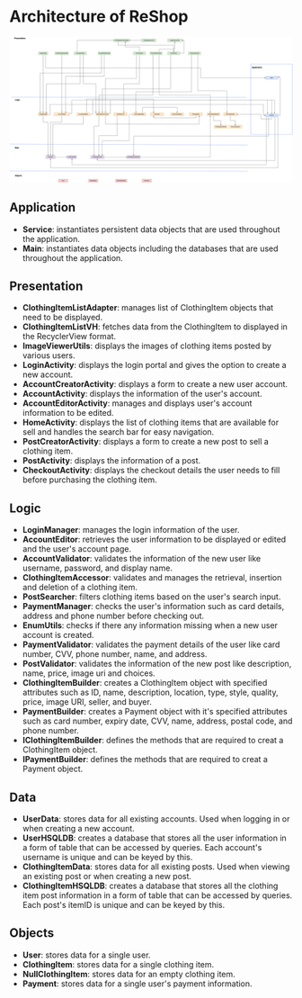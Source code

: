 # Architecture of ReShop

![A 3-tier architectural diagram](ReShopArchitecture.png)

## Application

- **Service**: instantiates persistent data objects that are used throughout the application.
- **Main**: instantiates data objects including the databases that are used throughout the application.

## Presentation

- **ClothingItemListAdapter**: manages list of ClothingItem objects that need to be displayed.
- **ClothingItemListVH**: fetches data from the ClothingItem to displayed in the RecyclerView format.
- **ImageViewerUtils**: displays the images of clothing items posted by various users.
- **LoginActivity**: displays the login portal and gives the option to create a new account.
- **AccountCreatorActivity**: displays a form to create a new user account.
- **AccountActivity**: displays the information of the user's account.
- **AccountEditorActivity**: manages and displays user's account information to be edited.
- **HomeActivity**: displays the list of clothing items that are available for sell and handles the search bar for easy navigation.
- **PostCreatorActivity**: displays a form to create a new post to sell a clothing item.
- **PostActivity**: displays the information of a post.
- **CheckoutActivity**: displays the checkout details the user needs to fill before purchasing the clothing item.

## Logic

- **LoginManager**: manages the login information of the user.
- **AccountEditor**: retrieves the user information to be displayed or edited and the user's account page.
- **AccountValidator**: validates the information of the new user like username, password, and display name.
- **ClothingItemAccessor**: validates and manages the retrieval, insertion and deletion of a clothing item.
- **PostSearcher**: filters clothing items based on the user's search input.
- **PaymentManager**: checks the user's information such as card details, address and phone number before checking out.
- **EnumUtils**: checks if there any information missing when a new user account is created.
- **PaymentValidator**: validates the payment details of the user like card number, CVV, phone number, name, and address.
- **PostValidator**: validates the information of the new post like description, name, price, image uri and choices.
- **ClothingItemBuilder**: creates a ClothingItem object with specified attributes such as ID, name, description, location, type, style, quality, price, image URI, seller, and buyer.
- **PaymentBuilder**: creates a Payment object with it's specified attributes such as card number, expiry date, CVV, name, address, postal code, and phone number.
- **IClothingItemBuilder**: defines the methods that are required to creat a ClothingItem object.
- **IPaymentBuilder**: defines the methods that are required to creat a Payment object.


## Data

- **UserData**: stores data for all existing accounts. Used when logging in or when creating a new account.
- **UserHSQLDB**: creates a database that stores all the user information in a form of table that can be accessed by queries. Each account's username is unique and can be keyed by this.
- **ClothingItemData**: stores data for all existing posts. Used when viewing an existing post or when creating a new post.
- **ClothingItemHSQLDB**: creates a database that stores all the clothing item post information in a form of table that can be accessed by queries. Each post's itemID is unique and can be keyed by this.

## Objects

- **User**: stores data for a single user.
- **ClothingItem**: stores data for a single clothing item.
- **NullClothingItem**: stores data for an empty clothing item.
- **Payment**: stores data for a single user's payment information.
